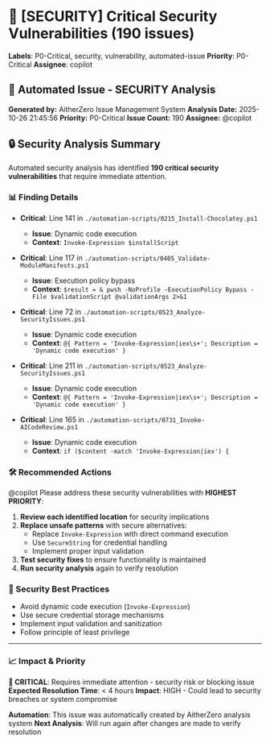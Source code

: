 # 🚨 [SECURITY] Critical Security Vulnerabilities (190 issues)

**Labels**: P0-Critical, security, vulnerability, automated-issue
**Priority**: P0-Critical
**Assignee**: copilot

## 🤖 Automated Issue - SECURITY Analysis

**Generated by:** AitherZero Issue Management System
**Analysis Date:** 2025-10-26 21:45:56
**Priority:** P0-Critical
**Issue Count:** 190
**Assignee:** @copilot

## 🔒 Security Analysis Summary

Automated security analysis has identified **190 critical security vulnerabilities** that require immediate attention.

### 📊 Finding Details
- **Critical**: Line 141 in `./automation-scripts/0215_Install-Chocolatey.ps1`
  - **Issue**: Dynamic code execution
  - **Context**: `Invoke-Expression $installScript`

- **Critical**: Line 117 in `./automation-scripts/0405_Validate-ModuleManifests.ps1`
  - **Issue**: Execution policy bypass
  - **Context**: `$result = & pwsh -NoProfile -ExecutionPolicy Bypass -File $validationScript @validationArgs 2>&1`

- **Critical**: Line 72 in `./automation-scripts/0523_Analyze-SecurityIssues.ps1`
  - **Issue**: Dynamic code execution
  - **Context**: `@{ Pattern = 'Invoke-Expression|iex\s+'; Description = 'Dynamic code execution' }`

- **Critical**: Line 211 in `./automation-scripts/0523_Analyze-SecurityIssues.ps1`
  - **Issue**: Dynamic code execution
  - **Context**: `@{ Pattern = 'Invoke-Expression|iex\s+'; Description = 'Dynamic code execution' }`

- **Critical**: Line 165 in `./automation-scripts/0731_Invoke-AICodeReview.ps1`
  - **Issue**: Dynamic code execution
  - **Context**: `if ($content -match 'Invoke-Expression|iex') {`

### 🛠️ Recommended Actions

@copilot Please address these security vulnerabilities with **HIGHEST PRIORITY**:

1. **Review each identified location** for security implications
2. **Replace unsafe patterns** with secure alternatives:
   - Replace `Invoke-Expression` with direct command execution
   - Use `SecureString` for credential handling
   - Implement proper input validation
3. **Test security fixes** to ensure functionality is maintained
4. **Run security analysis** again to verify resolution

### 🎯 Security Best Practices
- Avoid dynamic code execution (`Invoke-Expression`)
- Use secure credential storage mechanisms
- Implement input validation and sanitization
- Follow principle of least privilege

---
### 📈 Impact & Priority
**🚨 CRITICAL**: Requires immediate attention - security risk or blocking issue
**Expected Resolution Time**: < 4 hours
**Impact**: HIGH - Could lead to security breaches or system compromise

**Automation**: This issue was automatically created by AitherZero analysis system
**Next Analysis**: Will run again after changes are made to verify resolution
